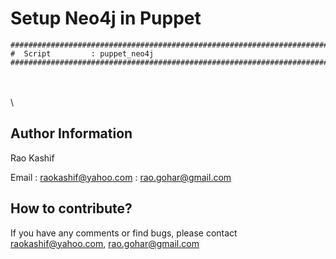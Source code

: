 # Setup Neo4j in Puppet
```
###############################################################################
#  Script         : puppet_neo4j
###############################################################################
```

\
\
\

Author Information
------------------

Rao Kashif

Email : raokashif@yahoo.com
      : rao.gohar@gmail.com





How to contribute?
------------------
If you have any comments or find bugs, please contact raokashif@yahoo.com, rao.gohar@gmail.com




